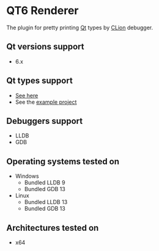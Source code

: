 # QT6 Renderer

The plugin for pretty printing [Qt][qt] types by [CLion][clion] debugger.

[qt]: https://www.qt.io/
[clion]: https://www.jetbrains.com/clion/

## Qt versions support
* 6.x

## Qt types support
* [See here](./python/lldb)
* See the [example project](./example-project)

## Debuggers support
* LLDB
* GDB

## Operating systems tested on
* Windows
  * Bundled LLDB 9
  * Bundled GDB 13 
* Linux
  * Bundled LLDB 13
  * Bundled GDB 13

## Architectures tested on
* x64


